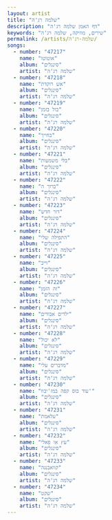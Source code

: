 ```yaml
---
layout: artist
title: "שלמה רג'ה"
description: "דף האמן שלמה רג'ה"
keywords: "שירים, מוזיקה, שלמה רג'ה"
permalink: /artists/שלמה-רג'ה/
songs:
  - number: "47217"
    name: "אוטוטו"
    album: "סינגלים"
    artist: "שלמה רג'ה"
  - number: "47218"
    name: "אש רוקדת"
    album: "סינגלים"
    artist: "שלמה רג'ה"
  - number: "47219"
    name: "בול בזמן"
    album: "סינגלים"
    artist: "שלמה רג'ה"
  - number: "47220"
    name: "בחייך"
    album: "סינגלים"
    artist: "שלמה רג'ה"
  - number: "47221"
    name: "בלי משמעות"
    album: "סינגלים"
    artist: "שלמה רג'ה"
  - number: "47222"
    name: "ברוך ה"
    album: "סינגלים"
    artist: "שלמה רג'ה"
  - number: "47223"
    name: "דור חדש"
    album: "סינגלים"
    artist: "שלמה רג'ה"
  - number: "47224"
    name: "התפילה שלי"
    album: "סינגלים"
    artist: "שלמה רג'ה"
  - number: "47225"
    name: "וייב"
    album: "סינגלים"
    artist: "שלמה רג'ה"
  - number: "47226"
    name: "זה הזמן"
    album: "סינגלים"
    artist: "שלמה רג'ה"
  - number: "47227"
    name: "ילדים אבודים"
    album: "סינגלים"
    artist: "שלמה רג'ה"
  - number: "47228"
    name: "לא יכול"
    album: "סינגלים"
    artist: "שלמה רג'ה"
  - number: "47229"
    name: "מדברים עלי"
    album: "סינגלים"
    artist: "שלמה רג'ה"
  - number: "47230"
    name: "עוד כוס קפה במז'יבוז'"
    album: "סינגלים"
    artist: "שלמה רג'ה"
  - number: "47231"
    name: "עלאמת"
    album: "סינגלים"
    artist: "שלמה רג'ה"
  - number: "47232"
    name: "עץ או פאלי"
    album: "סינגלים"
    artist: "שלמה רג'ה"
  - number: "47233"
    name: "קוואבנגה"
    album: "סינגלים"
    artist: "שלמה רג'ה"
  - number: "47234"
    name: "שקט"
    album: "סינגלים"
    artist: "שלמה רג'ה"
---
```

